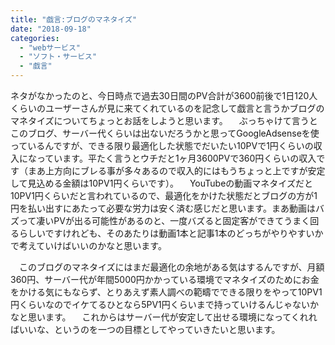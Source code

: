 ```yaml
---
title: "戯言:ブログのマネタイズ"
date: "2018-09-18"
categories: 
  - "webサービス"
  - "ソフト・サービス"
  - "戯言"
---
```


ネタがなかったのと、今日時点で過去30日間のPV合計が3600前後で1日120人くらいのユーザーさんが見に来てくれているのを記念して戯言と言うかブログのマネタイズについてちょっとお話をしようと思います。 　ぶっちゃけて言うとこのブログ、サーバー代くらいは出ないだろうかと思ってGoogleAdsenseを使っているんですが、できる限り最適化した状態でだいたい10PVで1円くらいの収入になっています。平たく言うとウチだと1ヶ月3600PVで360円くらいの収入です（まあ上方向にブレる事が多々あるので収入的にはもうちょっと上ですが安定して見込める金額は10PV1円くらいです）。 　YouTubeの動画マネタイズだと10PV1円くらいだと言われているので、最適化をかけた状態だとブログの方が1円を払い出すにあたって必要な労力は安く済む感じだと思います。まあ動画はバズって凄いPVが出る可能性があるのと、一度バズると固定客ができてうまく回るらしいですけれども、そのあたりは動画1本と記事1本のどっちがやりやすいかで考えていけばいいのかなと思います。

　このブログのマネタイズにはまだ最適化の余地がある気はするんですが、月額360円、サーバー代が年間5000円かかっている環境でマネタイズのためにお金をかける気にもならず、とりあえず素人調べの範疇でできる限りをやって10PV1円くらいなのでイケてるひとなら5PV1円くらいまで持っていけるんじゃないかなと思います。 　これからはサーバー代が安定して出せる環境になってくれればいいな、というのを一つの目標としてやっていきたいと思います。
